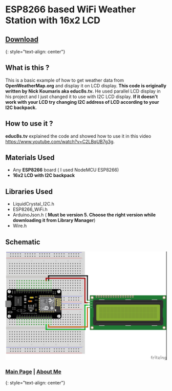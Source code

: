 # ESP8266 based WiFi Weather Station with 16x2 LCD

## [Download](https://github.com/Wunderwaffez/esp8266-owm-i2c)
{: style="text-align: center"}

## What is this ?

This is a basic example of how to get weather data from **OpenWeatherMap.org** and display it on LCD display. **This code is originally written by Nick Koumaris aka educ8s.tv.** He used parallel LCD display in his project and I just changed it to use with I2C LCD display. **If it doesn't work with your LCD try changing I2C address of LCD according to your I2C backpack.**

## How to use it ?

**educ8s.tv** explained the code and showed how to use it in this video https://www.youtube.com/watch?v=C2LBqUB7g3g.

## Materials Used
- Any **ESP8266** board ( I used NodeMCU ESP8266)
- **16x2 LCD with I2C backpack**

## Libraries Used
- LiquidCrystal_I2C.h
- ESP8266_WiFi.h
- ArduinoJson.h ( **Must be version 5. Choose the right version while downloading it from Library Manager**)
- Wire.h

## Schematic
![](i2c-connections.jpg "D2 SDA / D1 SCL")

### <a href="https://wunderwaffez.github.io">Main Page</a> | <a href="https://wunderwaffez.github.io/about">About Me</a>
{: style="text-align: center"}
